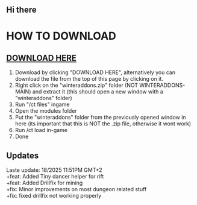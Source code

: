 ## Hi there 

# HOW TO DOWNLOAD
## [DOWNLOAD HERE](https://github.com/WinterAddons/WinterAddons/raw/refs/heads/main/winteraddons.zip)
1. Download by clicking "DOWNLOAD HERE", alternatively you can download the file from the top of this page by clicking on it.
2. Right click on the "winteraddons.zip" folder (NOT WINTERADDONS-MAIN) and extract it (this should open a new window with a "winteraddons" folder)
3. Run "/ct files" ingame
8. Open the modules folder
9. Put the "winteraddons" folder from the previously opened window in here (its important that this is NOT the .zip file, otherwise it wont work)
10. Run /ct load in-game
11. Done


## Updates
Laste update: 18/2025 11:51PM GMT+2 <br>
+feat: Added Tiny dancer helper for rift <br>
+feat: Added Drillfix for mining <br>
+fix: Minor improvements on most dungeon related stuff <br>
+fix: fixed drillfix not working properly
<!--
**WinterAddons/WinterAddons** is a ✨ _special_ ✨ repository because its `README.md` (this file) appears on your GitHub profile.

Here are some ideas to get you started:

- 🔭 I’m currently working on ...
- 🌱 I’m currently learning ...
- 👯 I’m looking to collaborate on ...
- 🤔 I’m looking for help with ...
- 💬 Ask me about ...
- 📫 How to reach me: ...
- 😄 Pronouns: ...
- ⚡ Fun fact: ...
-->
